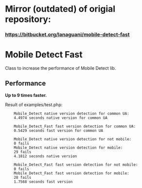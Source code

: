 # Mirror (outdated) of origial repository:
### https://bitbucket.org/lanaguani/mobile-detect-fast

# Mobile Detect Fast

Class to increase the performance of Mobile Detect lib.

## Performance

**Up to 9 times faster.**

Result of examples/test.php:
```
    Mobile_Detect native version detection for common UA:
    4.4974 seconds native version for common UA

    Mobile_Detect_Fast fast version detection for common UA:
    0.5429 seconds fast version for common UA

    Mobile_Detect native version detection for not mobile:
    0 fails
    Mobile_Detect native version detection for mobile:
    29 fails
    4.1812 seconds native version

    Mobile_Detect_Fast fast version detection for not mobile:
    0 fails
    Mobile_Detect_Fast fast version detection for mobile:
    28 fails
    1.7568 seconds fast version
```
